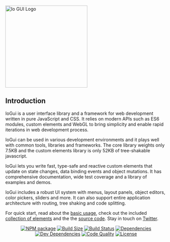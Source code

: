   <p style="margin-top:2em"><a href="https://io-gui.dev" target="_blank" rel="noopener noreferrer"><img width="256" src="https://io-gui.dev/io/images/logo/io-logo.svg" alt="Io GUI Logo"></a></p>

## Introduction

IoGui is a user interface library and a framework for web development written in pure JavaScript and CSS. It relies on modern APIs such as ES6 modules, custom elements and WebGL to bring simplicity and enable rapid iterations in web development process.

IoGui can be used in various development environments and it plays well with common tools, libraries and frameworks. The core library weights only 7.5KB and the custom elements library is only 52KB of tree-shakable javascript.

IoGui lets you write fast, type-safe and reactive custom elements that update on state changes, data binding events and object mutations. It has comprehensive documentation, wide test coverage and a library of examples and demos.

IoGui includes a robust UI system with menus, layout panels, object editors, color pickers, sliders and more. It can also support entire application architecture with routing, tree shaking and code splitting.

For quick start, read about the [basic usage](https://io-gui.dev/#path=docs/introduction/), check out the included [collection of elements](https://io-gui.dev/#path=demos/elements) and the the <a href="https://github.com/io-gui/io/" target="_blank">source code</a>. Stay in touch on [Twitter](https://twitter.com/io_gui_js).

<p align="center">
  <a href="https://www.npmjs.com/package/io-gui"><img src="https://img.shields.io/npm/v/io-gui.svg" alt="NPM package" /></a>
  <a href="https://bundlephobia.com/result?p=io-gui"><img src="https://badgen.net/bundlephobia/minzip/io-gui" alt="Build Size" /></a>
  <a href="https://travis-ci.org/io-gui/io"><img src="https://travis-ci.org/io-gui/io.svg?branch=dev" alt="Build Status" /></a>
  <a href="https://david-dm.org/io-gui/io"><img src="https://img.shields.io/david/io-gui/io.svg" alt="Dependencies" /></a>
  <a href="https://david-dm.org/io-gui/io?type=dev"><img src="https://img.shields.io/david/dev/io-gui/io.svg" alt="Dev Dependencies" /></a>
  <a href="https://lgtm.com/projects/g/io-gui/io/context:javascript"><img src="https://img.shields.io/lgtm/grade/javascript/g/io-gui/io.svg?label=code%20quality" alt="Code Quality" /></a>
  <a href="https://github.com/io-gui/io/blob/master/LICENSE"><img src="https://img.shields.io/npm/l/io-gui.svg" alt="License" /></a>
</p>
